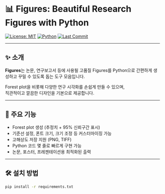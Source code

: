 # 📊 Figures: Beautiful Research Figures with Python

[![License: MIT](https://img.shields.io/badge/License-MIT-yellow.svg)](https://opensource.org/licenses/MIT)
[![Python](https://img.shields.io/badge/python-3.8%2B-blue.svg)](https://www.python.org/downloads/)
[![Last Commit](https://img.shields.io/github/last-commit/너의아이디/Figures.svg)](https://github.com/너의아이디/Figures/commits/main)

---

## ✨ 소개

**Figures**는 논문, 연구보고서 등에 사용될 고품질 Figures를
Python으로 간편하게 생성하고 꾸밀 수 있도록 돕는 도구 모음입니다.

Forest plot을 비롯해 다양한 연구 시각화를 손쉽게 만들 수 있으며,  
직관적이고 깔끔한 디자인을 기본으로 제공합니다.

---

## 🚀 주요 기능

- Forest plot 생성 (추정치 + 95% 신뢰구간 표시)
- 기준선 설정, 폰트 크기, 크기 조정 등 커스터마이징 가능
- 고해상도 저장 지원 (PNG, TIFF)
- Python 코드 몇 줄로 빠르게 구현 가능
- 논문, 포스터, 프레젠테이션용 최적화된 출력

---

## 🛠 설치 방법

```bash
pip install -r requirements.txt

